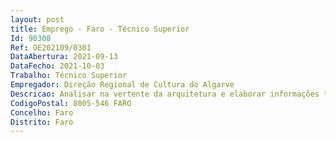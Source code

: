 ```yaml
--- 
layout: post
title: Emprego - Faro - Técnico Superior
Id: 90308
Ref: OE202109/0301
DataAbertura: 2021-09-13
DataFecho: 2021-10-03
Trabalho: Técnico Superior
Empregador: Direção Regional de Cultura do Algarve
Descricao: Analisar na vertente da arquitetura e elaborar informações técnicas sobre projetos de operações urbanísticas e intervenções de estudo, salvaguarda e valorização a realizar em imóveis e bens integrados classificados e em vias de classificação ou situados nas respetivas ZGP ou ZEP ou em imóveis e bens integrados de especial relevância patrimonial  monitorizar, controlar no terreno e apreciar tecnicamente as obras em curso na região de acordo com os estudos e projetos aprovados pela Tutela e executadas (sob a coordenação de arquitetos externos à DRCAlg) em imóveis e bens integrados classificados e em vias de classificação ou situados nas respetivas ZGP ou ZEP ou em imóveis de especial relevância patrimonial  participar, em representação da DRCAlg e da Tutela, em grupos de trabalho e comissões técnicas de acompanhamento de PMOT e AIA para que for nomeado a  proceder à análise do estado de conservação e dos fatores de risco de preservação dos imóveis classificados ou em vias de classificação da região propondo as medidas adequadas à sua salvaguarda no âmbito da atualização do Plano Regional de Intervenções Prioritárias (PRIPAlg) e da Carta de Risco dos Imóveis Classificados e em Vias de Classificação  colaborar na instrução de procedimentos de classificação de bens culturais imóveis e fixação ou redefinição de ZEP a propor à Tutela  conceber e elaborar projetos para obras públicas em imóveis, prestando a devida assistência técnica e orientação no decurso da respetiva execução, aplicando as metodologias apropriadas à sua conservação, recuperação e valorização, e elaborando os correspondentes relatórios técnico científicos de acordo com a legislação aplicável, nomeadamente o DL 140 2009  gerir contratos de obras e aquisições de serviços e monitorizar a execução física das intervenções de estudo, salvaguarda e valorização dos imóveis e bens integrados classificados afetos à DRCAlg ou propridade do Estado sem afetação definida  preparar cláusulas técnicas de procedimentos de contratação pública no âmbito de intervenções de estudo, salvaguarda e valorização do património cultural edificado e integrado, de acordo com o CCP  colaborar no planeamento e prestar apoio, no domínio da arquitetura, a projetos a desenvolver em bens culturais que integram o património cultural regional imóvel, integrado e móvel para melhoria das suas condições de preservação, valorização patrimonial e divulgação  elaborar autonomamente ou colaborar na elaboração de informações técnicas e projetos com diversos graus de complexidade e executar quaisquer outras atividades de apoio geral ou especializado nas áreas de atuação comuns, instrumentais e operativas dos órgãos e serviços da DRCAlg 
CodigoPostal: 8005-546 FARO
Concelho: Faro
Distrito: Faro
--- 
```

